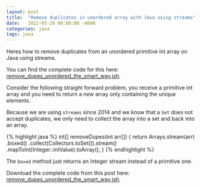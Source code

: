 ```yaml
---
layout: post
title:  "Remove duplicates in unordered array with Java using streams"
date:   2022-05-28 00:00:00 -0600
categories: java
tags: java
---
```

Heres how to remove duplicates from an unordered primitive int array on Java using streams.  

You can find the complete code for this here: [remove_dupes_unordered_the_smart_way.jsh][remove_dupes_unordered_the_smart_way.jsh].

Consider the following straight forward problem, you receive a primitive int array and you need to return a new array only containing the unique elements.

Because we are using `streams` since 2014 and we know that a `Set` does not accept duplicates, we only need to collect the array into a set and back into an array.  

{% highlight java %}
int[] removeDupes(int arr[]) {
    return Arrays.stream(arr)
        .boxed()
        .collect(Collectors.toSet()).stream()
        .mapToInt(Integer::intValue).toArray();
}
{% endhighlight %}

The `boxed` method just returns an Integer stream instead of a primitive one.



Download the complete code from this post here: [remove_dupes_unordered_the_smart_way.jsh][remove_dupes_unordered_the_smart_way.jsh].



[remove_dupes_unordered_the_smart_way.jsh]: https://github.com/jsedano/examples/blob/main/java-snippets/remove_dupes_unordered_the_smart_way.jsh
